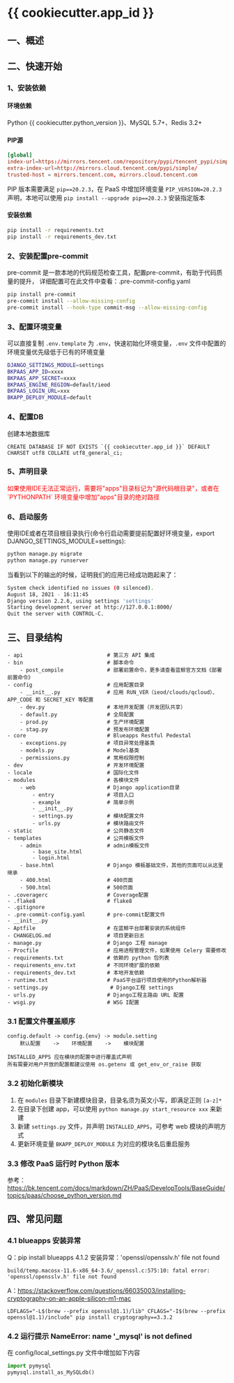 # {{ cookiecutter.app_id }}

## 一、概述


## 二、快速开始
 
### 1、安装依赖

#### 环境依赖

Python {{ cookiecutter.python_version }}、MySQL 5.7+、Redis 3.2+

#### PIP源

``` pip.conf
[global]
index-url=https://mirrors.tencent.com/repository/pypi/tencent_pypi/simple
extra-index-url=http://mirrors.cloud.tencent.com/pypi/simple/
trusted-host = mirrors.tencent.com, mirrors.cloud.tencent.com
```

PIP 版本需要满足 `pip==20.2.3`，在 PaaS 中增加环境变量 `PIP_VERSION=20.2.3` 声明，本地可以使用 `pip install --upgrade pip==20.2.3` 安装指定版本

#### 安装依赖
   
``` bash
pip install -r requirements.txt
pip install -r requirements_dev.txt
```

### 2、安装配置pre-commit

pre-commit 是一款本地的代码规范检查工具，配置pre-commit，有助于代码质量的提升，
详细配置可在此文件中查看：.pre-commit-config.yaml

```bash
pip install pre-commit
pre-commit install --allow-missing-config
pre-commit install --hook-type commit-msg --allow-missing-config
```

### 3、配置环境变量

可以直接复制 `.env.template` 为 `.env`，快速初始化环境变量，`.env` 文件中配置的环境变量优先级低于已有的环境变量

```bash
DJANGO_SETTINGS_MODULE=settings
BKPAAS_APP_ID=xxxx
BKPAAS_APP_SECRET=xxxx
BKPAAS_ENGINE_REGION=default/ieod
BKPAAS_LOGIN_URL=xxx
BKAPP_DEPLOY_MODULE=default
```

### 4、配置DB

创建本地数据库

```
CREATE DATABASE IF NOT EXISTS `{{ cookiecutter.app_id }}` DEFAULT CHARSET utf8 COLLATE utf8_general_ci;
```

### 5、声明目录

<div style="color: red">如果使用IDE无法正常运行，需要将"apps"目录标记为"源代码根目录"，或者在 `PYTHONPATH` 环境变量中增加"apps"目录的绝对路径</div>

### 6、启动服务 

使用IDE或者在项目根目录执行(命令行启动需要提前配置好环境变量，export DJANGO_SETTINGS_MODULE=settings):

```bash
python manage.py migrate
python manage.py runserver
```

当看到以下的输出的时候，证明我们的应用已经成功跑起来了：

```bash
System check identified no issues (0 silenced).
August 18, 2021 - 16:11:45
Django version 2.2.6, using settings 'settings'
Starting development server at http://127.0.0.1:8000/
Quit the server with CONTROL-C.
```

## 三、目录结构

```
- api                           # 第三方 API 集成
- bin                           # 脚本命令
    - post_compile              # 部署前置命令，更多请查看蓝鲸官方文档《部署前置命令》
- config                        # 应用配置目录
    - __init__.py               # 应用 RUN_VER（ieod/clouds/qcloud）、APP_CODE 和 SECRET_KEY 等配置
    - dev.py                    # 本地开发配置（开发团队共享）
    - default.py                # 全局配置
    - prod.py                   # 生产环境配置
    - stag.py                   # 预发布环境配置
- core                          # Blueapps Restful Pedestal    
    - exceptions.py             # 项目异常处理基类
    - models.py                 # Model基类
    - permissions.py            # 常用权限控制
- dev                           # 开发环境配置
- locale                        # 国际化文件
- modules                       # 各模块文件
    - web                       # Django application目录
        - entry                 # 项目入口
        - example               # 简单示例
        - __init__.py
        - settings.py           # 模块配置文件
        - urls.py               # 模块路由文件
- static                        # 公共静态文件
- templates                     # 公共模板文件
    - admin                     # admin模板文件
        - base_site.html
        - login.html
    - base.html                 # Django 模板基础文件，其他的页面可以从这里继承
    - 400.html                  # 400页面
    - 500.html                  # 500页面
- .coveragerc                   # Coverage配置
- .flake8                       # flake8
- .gitignore                    
- .pre-commit-config.yaml       # pre-commit配置文件
- __init__.py                   
- Aptfile                       # 在蓝鲸平台部署安装的系统组件
- CHANGELOG.md                  # 项目更新日志
- manage.py                     # Django 工程 manage
- Procfile                      # 应用进程管理文件，如果使用 Celery 需要修改
- requirements.txt              # 依赖的 python 包列表
- requirements_env.txt          # 不同环境扩展的依赖
- requirements_dev.txt          # 本地开发依赖
- runtime.txt                   # PaaS平台运行项目使用的Python解析器
- settings.py                    # Django工程 settings
- urls.py                       # Django工程主路由 URL 配置
- wsgi.py                       # WSG I配置
```

### 3.1 配置文件覆盖顺序

```
config.default -> config.{env} -> module.setting
    默认配置    ->    环境配置    ->    模块配置
    
INSTALLED_APPS 应在模块的配置中进行覆盖式声明 
所有需要对用户开放的配置都建议使用 os.getenv 或 get_env_or_raise 获取
```

### 3.2 初始化新模块

1. 在 `modules` 目录下新建模块目录，目录名须为英文小写，即满足正则 `[a-z]*`
2. 在目录下创建 app，可以使用 `python manage.py start_resource xxx` 来新建
3. 新建 `settings.py` 文件，并声明 `INSTALLED_APPS`，可参考 web 模块的声明方式
4. 更新环境变量 `BKAPP_DEPLOY_MODULE` 为对应的模块名后重启服务

### 3.3 修改 PaaS 运行时 Python 版本

参考：https://bk.tencent.com/docs/markdown/ZH/PaaS/DevelopTools/BaseGuide/topics/paas/choose_python_version.md

## 四、常见问题 


### 4.1 blueapps 安装异常

Q：pip install blueapps 4.1.2 安装异常：'openssl/opensslv.h' file not found

```
build/temp.macosx-11.6-x86_64-3.6/_openssl.c:575:10: fatal error: 'openssl/opensslv.h' file not found
```

A：https://stackoverflow.com/questions/66035003/installing-cryptography-on-an-apple-silicon-m1-mac

```
LDFLAGS="-L$(brew --prefix openssl@1.1)/lib" CFLAGS="-I$(brew --prefix openssl@1.1)/include" pip install cryptography==3.3.2
```

### 4.2 运行提示 NameError: name '_mysql' is not defined

在 config/local_settings.py 文件中增加如下内容

```python
import pymysql
pymysql.install_as_MySQLdb()
```


